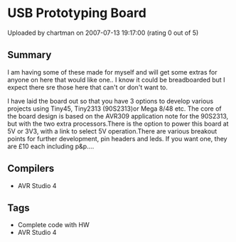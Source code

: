 # USB Prototyping Board

Uploaded by chartman on 2007-07-13 19:17:00 (rating 0 out of 5)

## Summary

I am having some of these made for myself and will get some extras for anyone on here that would like one.. I know it could be breadboarded but I expect there sre those here that can't or don't want to.  

I have laid the board out so that you have 3 options to develop various projects using Tiny45, Tiny2313 (90S2313)or Mega 8/48 etc. The core of the board design is based on the AVR309 application note for the 90S2313, but with the two extra processors.There is the option to power this board at 5V or 3V3, with a link to select 5V operation.There are various breakout points for further development, pin headers and leds. If you want one, they are £10 each including p&p....

## Compilers

- AVR Studio 4

## Tags

- Complete code with HW
- AVR Studio 4
